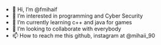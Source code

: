 - 👋 Hi, I’m @fmihaif
- 👀 I’m interested in programming and Cyber Security
- 🌱 I’m currently learning c++ and java for games
- 💞️ I’m looking to collaborate with everybody
- 📫 How to reach me this github, instagram at @mihaii_90

<!---
fmihaif/fmihaif is a ✨ special ✨ repository because its `README.md` (this file) appears on your GitHub profile.
You can click the Preview link to take a look at your changes.
--->
